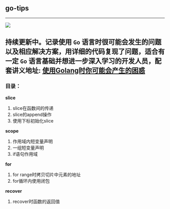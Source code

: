 ## go-tips

---

[![](https://img.shields.io/badge/Go-v1.16.3-blue)](https://go.dev/)

持续更新中。记录使用 `Go` 语言时很可能会发生的问题以及相应解决方案，用详细的代码复现了问题，适合有一定 `Go` 语言基础并想进一步深入学习的开发人员，配套讲义地址:
<a href="https://www.rooftopj.cn/blog/2022/03/14/%E4%BD%BF%E7%94%A8Golang%E6%97%B6%E4%BD%A0%E5%8F%AF%E8%83%BD%E4%BC%9A%E4%BA%A7%E7%94%9F%E7%9A%84%E5%9B%B0%E6%83%91/" target="_blank">使用Golang时你可能会产生的困惑</a>
---

### 目录：

**slice**
1. slice在函数间的传递
2. slice的append操作
3. 使用下标初始化slice
   
**scope**
1. 作用域内短变量声明
2. 一组短变量声明
3. if语句作用域

**for**
1. for range时拷贝切片中元素的地址
2. for循环内使用闭包

**recover**
1. recover时函数的返回值